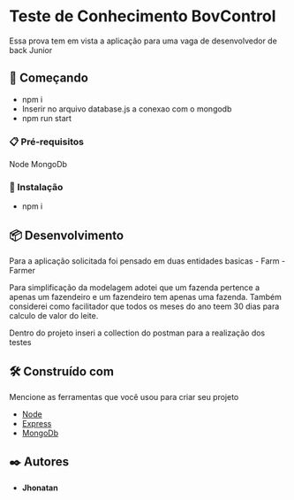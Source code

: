 # Teste de Conhecimento BovControl

Essa prova tem em vista a aplicação para uma vaga de desenvolvedor de back Junior

## 🚀 Começando

- npm i
- Inserir no arquivo database.js a conexao com o mongodb
- npm run start

### 📋 Pré-requisitos

Node
MongoDb

### 🔧 Instalação

- npm i

## 📦 Desenvolvimento

Para a aplicação solicitada foi pensado em duas entidades basicas
    - Farm
    - Farmer

Para simplificação da modelagem adotei que um fazenda pertence a apenas um fazendeiro e um fazendeiro tem apenas uma fazenda.
Também considerei como facilitador que todos os meses do ano teem 30 dias para calculo de valor do leite.

Dentro do projeto inseri a collection do postman para a realização dos testes
## 🛠️ Construído com

Mencione as ferramentas que você usou para criar seu projeto

* [Node](https://nodejs.org/en/)
* [Express](http://expressjs.com/)
* [MongoDb](https://www.mongodb.com/pt-br)
## ✒️ Autores
* **Jhonatan**

